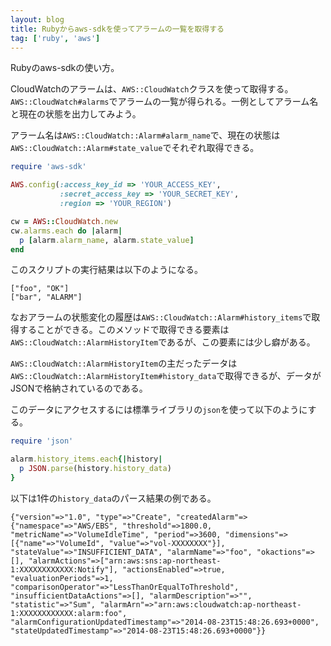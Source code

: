 ```yaml
---
layout: blog
title: Rubyからaws-sdkを使ってアラームの一覧を取得する
tag: ['ruby', 'aws']
---
```




Rubyのaws-sdkの使い方。

CloudWatchのアラームは、`AWS::CloudWatch`クラスを使って取得する。`AWS::CloudWatch#alarms`でアラームの一覧が得られる。一例としてアラーム名と現在の状態を出力してみよう。

アラーム名は`AWS::CloudWatch::Alarm#alarm_name`で、現在の状態は`AWS::CloudWatch::Alarm#state_value`でそれぞれ取得できる。

~~~~ruby
require 'aws-sdk'

AWS.config(:access_key_id => 'YOUR_ACCESS_KEY',
           :secret_access_key => 'YOUR_SECRET_KEY',
           :region => 'YOUR_REGION')

cw = AWS::CloudWatch.new
cw.alarms.each do |alarm|
  p [alarm.alarm_name, alarm.state_value]
end
~~~~

このスクリプトの実行結果は以下のようになる。

~~~~
["foo", "OK"]
["bar", "ALARM"]
~~~~

なおアラームの状態変化の履歴は`AWS::CloudWatch::Alarm#history_items`で取得することができる。このメソッドで取得できる要素は`AWS::CloudWatch::AlarmHistoryItem`であるが、この要素には少し癖がある。

`AWS::CloudWatch::AlarmHistoryItem`の主だったデータは`AWS::CloudWatch::AlarmHistoryItem#history_data`で取得できるが、データがJSONで格納されているのである。

このデータにアクセスするには標準ライブラリの`json`を使って以下のようにする。

~~~~ruby
require 'json'

alarm.history_items.each{|history|
  p JSON.parse(history.history_data)
}
~~~~

以下は1件の`history_data`のパース結果の例である。

~~~~
{"version"=>"1.0", "type"=>"Create", "createdAlarm"=>{"namespace"=>"AWS/EBS", "threshold"=>1800.0, "metricName"=>"VolumeIdleTime", "period"=>3600, "dimensions"=>[{"name"=>"VolumeId", "value"=>"vol-XXXXXXXX"}], "stateValue"=>"INSUFFICIENT_DATA", "alarmName"=>"foo", "okactions"=>[], "alarmActions"=>["arn:aws:sns:ap-northeast-1:XXXXXXXXXXXX:Notify"], "actionsEnabled"=>true, "evaluationPeriods"=>1, "comparisonOperator"=>"LessThanOrEqualToThreshold", "insufficientDataActions"=>[], "alarmDescription"=>"", "statistic"=>"Sum", "alarmArn"=>"arn:aws:cloudwatch:ap-northeast-1:XXXXXXXXXXXX:alarm:foo", "alarmConfigurationUpdatedTimestamp"=>"2014-08-23T15:48:26.693+0000", "stateUpdatedTimestamp"=>"2014-08-23T15:48:26.693+0000"}}
~~~~
